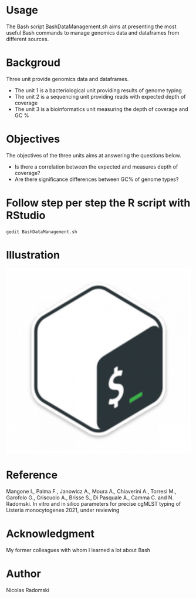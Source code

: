 # Usage
The Bash script BashDataManagement.sh aims at presenting the most useful Bash commands to manage genomics data and dataframes from different sources.
# Backgroud
Three unit provide genomics data and dataframes.
- The unit 1 is a bacteriological unit providing results of genome typing
- The unit 2 is a sequencing unit providing reads with expected depth of coverage
- The unit 3 is a bioinformatics unit measuring the depth of coverage and GC %
# Objectives
The objectives of the three units aims at answering the questions below.
- Is there a correlation between the expected and measures depth of coverage?
- Are there significance differences between GC% of genome types?
# Follow step per step the R script with RStudio
```
gedit BashDataManagement.sh
```
# Illustration
![PCA figure](https://github.com/Nicolas-Radomski/BashDataManagement/blob/main/illustration.png)
# Reference
Mangone I., Palma F., Janowicz A., Moura A., Chiaverini A., Torresi M., Garofolo G., Criscuolo A., Brisse S., Di Pasquale A., Camma C. and N. Radomski. In vitro and in silico parameters for precise cgMLST typing of Listeria monocytogenes 2021, under reviewing
# Acknowledgment
My former colleagues with whom I learned a lot about Bash
# Author
Nicolas Radomski
